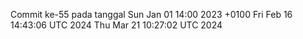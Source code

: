 Commit ke-55 pada tanggal Sun Jan 01 14:00 2023 +0100
Fri Feb 16 14:43:06 UTC 2024
Thu Mar 21 10:27:02 UTC 2024

